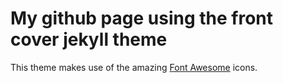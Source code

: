 # My github page using the front cover jekyll theme

This theme makes use of the amazing <a href="http://fontawesome.io/">Font Awesome</a> icons.

